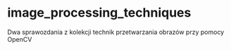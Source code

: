 # image_processing_techniques
Dwa sprawozdania z kolekcji technik przetwarzania obrazów przy pomocy OpenCV
